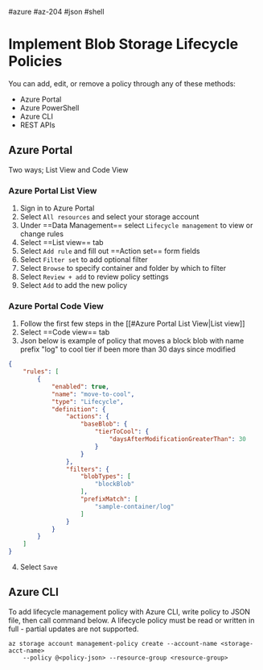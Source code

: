 #azure #az-204 #json #shell 

# Implement Blob Storage Lifecycle Policies
You can add, edit, or remove a policy through any of these methods:
- Azure Portal
- Azure PowerShell
- Azure CLI
- REST APIs

## Azure Portal
Two ways; List View and Code View

### Azure Portal List View
1. Sign in to Azure Portal
2. Select `All resources` and select your storage account
3. Under ==Data Management== select `Lifecycle management` to view or change rules
4. Select ==List view== tab
5. Select `Add rule` and fill out ==Action set== form fields
6. Select `Filter set` to add optional filter
7. Select `Browse` to specify container and folder by which to filter
8. Select `Review + add` to review policy settings
9. Select `Add` to add the new policy

### Azure Portal Code View
1. Follow the first few steps in the [[#Azure Portal List View|List view]]
2. Select ==Code view== tab
3. Json below is example of policy that moves a block blob with name prefix "log" to cool tier if been more than 30 days since modified
```json
{
	"rules": [
		{
			"enabled": true,
			"name": "move-to-cool",
			"type": "Lifecycle",
			"definition": {
				"actions": {
					"baseBlob": {
						"tierToCool": {
							"daysAfterModificationGreaterThan": 30
						}
					}
				},
				"filters": {
					"blobTypes": [
						"blockBlob"
					],
					"prefixMatch": [
						"sample-container/log"
					]
				}
			}
		}
	]	
}
```
4. Select `Save`

## Azure CLI
To add lifecycle management policy with Azure CLI, write policy to JSON file, then call command below.
A lifecycle policy must be read or written in full - partial updates are not supported.
```shell
az storage account management-policy create --account-name <storage-acct-name> 
	--policy @<policy-json> --resource-group <resource-group>
```
